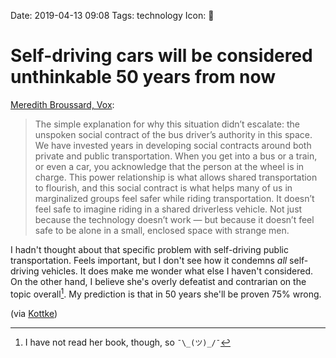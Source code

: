 Date: 2019-04-13 09:08
Tags: technology
Icon: 🔗

# Self-driving cars will be considered unthinkable 50 years from now

[Meredith Broussard, Vox](https://www.vox.com/2019/3/27/18194715/self-driving-cars-uber-lyft):

> The simple explanation for why this situation didn’t escalate: the unspoken social contract of the bus driver’s authority in this space. We have invested years in developing social contracts around both private and public transportation. When you get into a bus or a train, or even a car, you acknowledge that the person at the wheel is in charge. This power relationship is what allows shared transportation to flourish, and this social contract is what helps many of us in marginalized groups feel safer while riding transportation. It doesn’t feel safe to imagine riding in a shared driverless vehicle. Not just because the technology doesn’t work — but because it doesn’t feel safe to be alone in a small, enclosed space with strange men.

I hadn't thought about that specific problem with self-driving public transportation. Feels important, but I don't see how it condemns _all_ self-driving vehicles. It does make me wonder what else I haven't considered. On the other hand, I believe she's overly defeatist and contrarian on the topic overall[^book]. My prediction is that in 50 years she'll be proven 75% wrong.

(via [Kottke](https://kottke.org/19/04/what-do-we-do-now-that-will-be-unthinkable-in-50-years))

[^book]: I have not read her book, though, so `¯\_(ツ)_/¯`